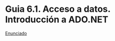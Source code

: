 # Guia 6.1. Acceso a datos. Introducción a  ADO.NET
[Enunciado](https://docs.google.com/document/d/1zjIgdNqBSJs3GEGnlkBNqsi2r9lEsDT-/preview)
